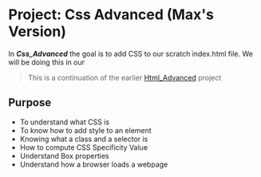 # Project: Css Advanced (Max's Version)
In *__Css_Advanced__* the goal is to add CSS to our scratch index.html file. We will be doing this in our
> This is a continuation of the earlier [Html_Advanced](https://github.com/DTBissy/atlas-web-development/tree/main/html_advanced) project

## Purpose
- To understand what CSS is
- To know how to add style to an element
- Knowing what a class and a selector is
- How to compute CSS Specificity Value
- Understand Box properties
- Understand how a browser loads a webpage

